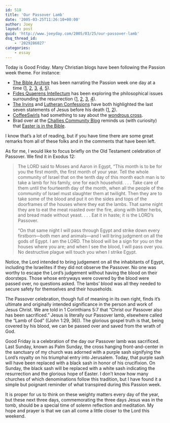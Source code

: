 ```yaml
---
id: 518
title: 'Our Passover Lamb'
date: '2005-03-25T11:26:10+00:00'
author: Joey
layout: post
guid: 'http://www.joeyday.com/2005/03/25/our-passover-lamb'
dsq_thread_id:
    - '2029286027'
categories:
    - essay
---
```


Today is Good Friday. Many Christian blogs have been following the Passion week theme. For instance:

- [The Bible Archive](http://www.biblearchive.com) has been narrating the Passion week one day at a time ([1](http://www.biblearchive.com/mambo4_5/content/view/324/51/), [2](http://www.biblearchive.com/mambo4_5/content/view/326/51/), [3](http://www.biblearchive.com/mambo4_5/content/view/327/51/), [4](http://www.biblearchive.com/mambo4_5/content/view/329/51/), [5](http://www.biblearchive.com/mambo4_5/content/view/332/51/)).
- [Fides Quaerens Intellectum](http://blog.johndepoe.com) has been exploring the philosophical issues surrounding the resurrection ([1](http://blog.johndepoe.com/2005/03/resurrection-cornerstone-of.html), [2](http://blog.johndepoe.com/2005/03/resurrection-origins-of-early-church.html), [3](http://blog.johndepoe.com/2005/03/resurrection-authenticity-of-women.html), [4](http://blog.johndepoe.com/2005/03/resurrection-1-cor-153-5.html)).
- [The Irvins](http://www.theirvins.com) and [Lutheran Confessions](http://lutheranconfessions.blogspot.com) have both highlighted the last seven statements of Jesus before his death ([1](http://www.theirvins.com/?p=303), [2](http://lutheranconfessions.blogspot.com/2005/03/seven-last-words.html)).
- [CoffeeSwirls](http://www.coffeeswirls.com) had something to say about the [wondrous cross](http://www.coffeeswirls.com/archives/2005/03/25/wondrous-cross).
- Brad over at the [Challies Community Blog](http://www.challies.com/community) reminds us (with curiosity) that [Easter is in the Bible](http://www.challies.com/community/archives/000904.php).

I know that’s a lot of reading, but if you have time there are some great remarks from all of these folks and in the comments that have been left.

As for me, I would like to focus briefly on the Old Testament celebration of Passover. We find it in Exodus 12:

> The LORD said to Moses and Aaron in Egypt, “This month is to be for you the first month, the first month of your year. Tell the whole community of Israel that on the tenth day of this month each man is to take a lamb for his family, one for each household. . . . Take care of them until the fourteenth day of the month, when all the people of the community of Israel must slaughter them at twilight. Then they are to take some of the blood and put it on the sides and tops of the doorframes of the houses where they eat the lambs. That same night they are to eat the meat roasted over the fire, along with bitter herbs, and bread made without yeast. . . . Eat it in haste; it is the LORD’s Passover.
> 
> “On that same night I will pass through Egypt and strike down every firstborn—both men and animals—and I will bring judgment on all the gods of Egypt. I am the LORD. The blood will be a sign for you on the houses where you are; and when I see the blood, I will pass over you. No destructive plague will touch you when I strike Egypt.

Notice, the Lord intended to bring judgement on all the inhabitants of Egypt, including the Israelites if they did not observe the Passover. No one was worthy to escape the Lord’s judgement without having the blood on their doorsteps. Those whose entryways were covered by the blood were passed over, no questions asked. The lambs’ blood was all they needed to secure safety for themselves and their households.

The Passover celebration, though full of meaning in its own right, finds it’s ultimate and originally intended significance in the person and work of Jesus Christ. We are told in 1 Corinthians 5:7 that “Christ our Passover also has been sacrificed.” Jesus is literally our Passover lamb, elsewhere called the “Lamb of God” ((John 1:29, 36)). The glorious gospel truth is that, being covered by his blood, we can be passed over and saved from the wrath of God.

Good Friday is a celebration of the day our Passover lamb was sacrificed. Last Sunday, known as Palm Sunday, the cross hanging front-and-center in the sanctuary of my church was adorned with a purple sash signifying the Lord’s royalty on his triumphal entry into Jerusalem. Today, that purple sash will have been replaced with a black sash in honor of his crucifixion. On Sunday, the black sash will be replaced with a white sash indicating the resurrection and the glorious hope of Easter. I don’t know how many churches of which denominations follow this tradition, but I have found it a simple but poignant reminder of what transpired during this Passion week.

It is proper for us to think on these weighty matters every day of the year, but these next three days, commemorating the three days Jesus was in the tomb, should be a special time of solemn reflection and meditation. My hope and prayer is that we can all come a little closer to the Lord this weekend.